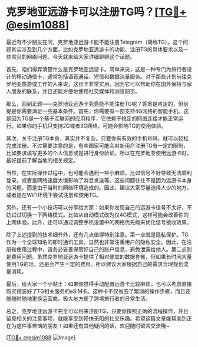 # 克罗地亚远游卡可以注册TG吗？[[TG💪+ @esim1088](https://t.me/s/esim1088)]

最近有不少朋友在问，克罗地亚远游卡能不能注册Telegram（简称TG）。这个问题其实涉及到几个方面，比如克罗地亚远游卡的功能、注册TG的具体要求以及一些常见的网络问题。今天就来给大家详细聊聊这个话题。

首先，咱们得弄清楚什么是克罗地亚远游卡。简单来说，这是一种专门为旅行者设计的移动通信卡，通常包括语音通话、短信和数据流量服务。对于那些计划前往克罗地亚旅游或工作的人来说，这张卡非常实用，因为它可以帮助你在国外保持与家人朋友的联系，并且还能方便地使用社交媒体和浏览网页。

那么，回到正题——克罗地亚远游卡究竟能不能注册TG呢？答案是肯定的，但前提是你需要满足一些基本条件。首先，你需要有一部支持4G网络的智能手机。这是因为TG是一个基于互联网的应用程序，它依赖于稳定的网络连接才能正常运行。如果你的手机只支持2G或者3G网络，可能会影响TG的使用体验。

其次，关于注册TG本身，其实并不复杂。只要你有有效的手机号码，就可以轻松完成注册。不过需要注意的是，有些国家可能会对新用户注册TG有一定的限制，比如要求填写更多的个人信息或是进行身份验证。所以在克罗地亚使用远游卡时，最好提前了解当地的相关规定。

当然，在实际操作过程中，也可能会遇到一些小麻烦。比如信号不好导致无法顺利登录，或者是网络速度太慢影响了消息发送等。这些问题往往不是因为远游卡本身的问题，而是由于当时的网络环境造成的。因此，建议大家尽量选择人少的地方，或者是在WiFi环境下尝试注册和使用TG。

另外，还有一个小技巧可以分享给大家：如果你发现自己的远游卡信号不太好，不妨试试切换一下网络模式。比如从自动模式改为仅4G模式，这样可能会改善你的上网体验。此外，还可以通过调整手机设置中的网络优先级来优化信号接收效果。

除了上述提到的技术细节外，还有几点值得特别注意。第一点就是隐私保护。TG作为一个全球知名的即时通讯工具，自然也非常注重用户的隐私安全。因此，在注册和使用过程中，请务必妥善保管好自己的账户信息，避免泄露给他人。第二点则是费用问题。虽然克罗地亚远游卡提供了相对便宜的数据套餐，但如果长时间大量使用TG的话，还是会产生一定的费用。所以建议大家根据自己的需求合理规划流量消耗。

最后，给大家一个小贴士：如果你觉得手动配置远游卡比较麻烦，也可以考虑直接购买预装好了TG相关服务的eSIM卡。这种卡不仅省去了繁琐的操作步骤，而且还能随时随地更换运营商，极大地方便了跨境旅行者的日常生活。

总之，克罗地亚远游卡完全可以用来注册TG，只要你按照正确的流程操作，并且留意相关的注意事项，就能享受到畅快无阻的社交乐趣。希望这篇文章能帮助到正在为这件事苦恼的朋友！如果还有其他疑问的话，欢迎随时留言交流哦~

[[TG💪+ @esim1088](https://t.me/s/esim1088) ![Image](https://i.postimg.cc/4NQfJmqS/Snipaste-2025-05-13-00-14-12.png)]